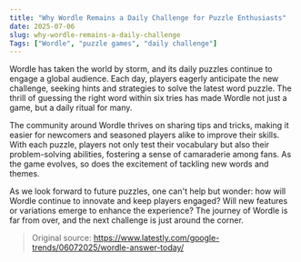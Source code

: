 ```yaml
---
title: "Why Wordle Remains a Daily Challenge for Puzzle Enthusiasts"
date: 2025-07-06
slug: why-wordle-remains-a-daily-challenge
Tags: ["Wordle", "puzzle games", "daily challenge"]
---
```


Wordle has taken the world by storm, and its daily puzzles continue to engage a global audience. Each day, players eagerly anticipate the new challenge, seeking hints and strategies to solve the latest word puzzle. The thrill of guessing the right word within six tries has made Wordle not just a game, but a daily ritual for many.

The community around Wordle thrives on sharing tips and tricks, making it easier for newcomers and seasoned players alike to improve their skills. With each puzzle, players not only test their vocabulary but also their problem-solving abilities, fostering a sense of camaraderie among fans. As the game evolves, so does the excitement of tackling new words and themes.

As we look forward to future puzzles, one can't help but wonder: how will Wordle continue to innovate and keep players engaged? Will new features or variations emerge to enhance the experience? The journey of Wordle is far from over, and the next challenge is just around the corner.
> Original source: https://www.latestly.com/google-trends/06072025/wordle-answer-today/